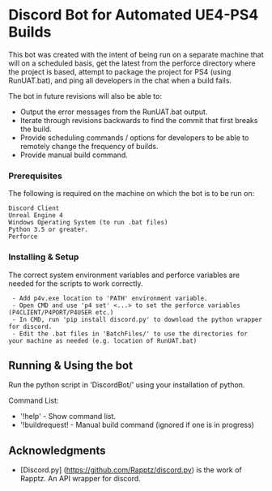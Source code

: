 # Discord Bot for Automated UE4-PS4 Builds

This bot was created with the intent of being run on a separate machine that will on a scheduled basis, 
get the latest from the perforce directory where the project is based, attempt to package the project for PS4 (using RunUAT.bat),
and ping all developers in the chat when a build fails.

The bot in future revisions will also be able to:
* Output the error messages from the RunUAT.bat output.
* Iterate through revisions backwards to find the commit that first breaks the build.
* Provide scheduling commands / options for developers to be able to remotely change the frequency of builds.
* Provide manual build command.

### Prerequisites

The following is required on the machine on which the bot is to be run on:

```
Discord Client
Unreal Engine 4
Windows Operating System (to run .bat files)
Python 3.5 or greater.
Perforce
```

### Installing & Setup

The correct system environment variables and perforce variables are needed for the scripts to work correctly.

```
 - Add p4v.exe location to 'PATH' environment variable.
 - Open CMD and use 'p4 set' <...> to set the perforce variables (P4CLIENT/P4PORT/P4USER etc.)
 - In CMD, run 'pip install discord.py' to download the python wrapper for discord.
 - Edit the .bat files in 'BatchFiles/' to use the directories for your machine as needed (e.g. location of RunUAT.bat)
```

## Running & Using the bot
Run the python script in 'DiscordBot/' using your installation of python.

Command List:
* '!help'			- Show command list.
* '!buildrequest!	- Manual build command (ignored if one is in progress)

## Acknowledgments

* [Discord.py] (https://github.com/Rapptz/discord.py) is the work of Rapptz. An API wrapper for discord.